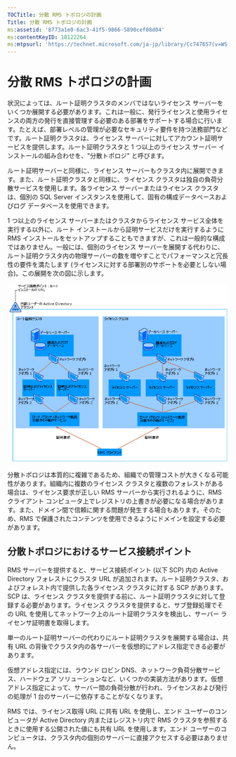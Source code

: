 ```yaml
---
TOCTitle: 分散 RMS トポロジの計画
Title: 分散 RMS トポロジの計画
ms:assetid: '8773a1e0-6ac3-41f5-9866-5890cef08d04'
ms:contentKeyID: 18122264
ms:mtpsurl: 'https://technet.microsoft.com/ja-jp/library/Cc747657(v=WS.10)'
---
```


分散 RMS トポロジの計画
=======================

状況によっては、ルート証明クラスタのメンバではないライセンス サーバーをいくつか展開する必要があります。これは一般に、発行ライセンスと使用ライセンスの両方の発行を直接管理する必要のある部署をサポートする場合に行います。たとえば、部署レベルの管理が必要なセキュリティ要件を持つ法務部門などです。ルート証明クラスタは、ライセンス サーバーに対してアカウント証明サービスを提供します。ルート証明クラスタと 1 つ以上のライセンス サーバー インストールの組み合わせを、"分散トポロジ" と呼びます。

ルート証明サーバーと同様に、ライセンス サーバーもクラスタ内に展開できます。また、ルート証明クラスタと同様に、ライセンス クラスタは独自の負荷分散サービスを使用します。各ライセンス サーバーまたはライセンス クラスタは、個別の SQL Server インスタンスを使用して、固有の構成データベースおよびログ データベースを使用できます。

1 つ以上のライセンス サーバーまたはクラスタからライセンス サービス全体を実行する以外に、ルート インストールから証明サービスだけを実行するように RMS インストールをセットアップすることもできますが、これは一般的な構成ではありません。一般には、個別のライセンス サーバーを展開する代わりに、ルート証明クラスタ内の物理サーバーの数を増やすことでパフォーマンスと冗長性の要件を満たします (ライセンスに対する部署別のサポートを必要としない場合)。この展開を次の図に示します。

![](images/Cc747657.01fa5a85-5711-41aa-932a-124049d34186(WS.10).gif)

分散トポロジは本質的に複雑であるため、組織での管理コストが大きくなる可能性があります。組織内に複数のライセンス クラスタと複数のフォレストがある場合は、ライセンス要求が正しい RMS サーバーから実行されるように、RMS クライアント コンピュータ上でレジストリの上書きが必要になる場合があります。また、ドメイン間で信頼に関する問題が発生する場合もあります。そのため、RMS で保護されたコンテンツを使用できるようにドメインを設定する必要があります。

分散トポロジにおけるサービス接続ポイント
----------------------------------------

RMS サーバーを提供すると、サービス接続ポイント (以下 SCP) 内の Active Directory フォレストにクラスタ URL が追加されます。ルート証明クラスタ、およびフォレスト内で提供した各ライセンス クラスタに対する SCP があります。SCP は、ライセンス クラスタを提供する前に、ルート証明クラスタに対して登録する必要があります。ライセンス クラスタを提供すると、サブ登録処理でその URL を使用してネットワーク上のルート証明クラスタを検出し、サーバー ライセンサ証明書を取得します。

単一のルート証明サーバーの代わりにルート証明クラスタを展開する場合は、共有 URL の背後でクラスタ内の各サーバーを仮想的にアドレス指定できる必要があります。

仮想アドレス指定には、ラウンド ロビン DNS、ネットワーク負荷分散サービス、ハードウェア ソリューションなど、いくつかの実装方法があります。仮想アドレス指定によって、サーバー間の負荷分散が行われ、ライセンスおよび発行の処理が 1 台のサーバーに依存することがなくなります。

RMS では、ライセンス取得 URL に共有 URL を使用し、エンド ユーザーのコンピュータが Active Directory 内またはレジストリ内で RMS クラスタを参照するときに使用する公開された値にも共有 URL を使用します。エンド ユーザーのコンピュータは、クラスタ内の個別のサーバーに直接アクセスする必要はありません。
